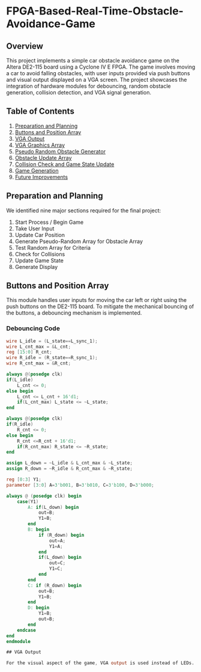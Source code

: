 # FPGA-Based-Real-Time-Obstacle-Avoidance-Game

## Overview

This project implements a simple car obstacle avoidance game on the Altera DE2-115 board using a Cyclone IV E FPGA. The game involves moving a car to avoid falling obstacles, with user inputs provided via push buttons and visual output displayed on a VGA screen. The project showcases the integration of hardware modules for debouncing, random obstacle generation, collision detection, and VGA signal generation.

## Table of Contents

1. [Preparation and Planning](#preparation-and-planning)
2. [Buttons and Position Array](#buttons-and-position-array)
3. [VGA Output](#vga-output)
4. [VGA Graphics Array](#vga-graphics-array)
5. [Pseudo Random Obstacle Generator](#pseudo-random-obstacle-generator)
6. [Obstacle Update Array](#obstacle-update-array)
7. [Collision Check and Game State Update](#collision-check-and-game-state-update)
8. [Game Generation](#game-generation)
9. [Future Improvements](#future-improvements)

## Preparation and Planning

We identified nine major sections required for the final project:
1. Start Process / Begin Game
2. Take User Input
3. Update Car Position
4. Generate Pseudo-Random Array for Obstacle Array
5. Test Random Array for Criteria
6. Check for Collisions
7. Update Game State
8. Generate Display

## Buttons and Position Array

This module handles user inputs for moving the car left or right using the push buttons on the DE2-115 board. To mitigate the mechanical bouncing of the buttons, a debouncing mechanism is implemented. 

### Debouncing Code
```verilog
wire L_idle = (L_state==L_sync_1);
wire L_cnt_max = &L_cnt;
reg [15:0] R_cnt;
wire R_idle = (R_state==R_sync_1);
wire R_cnt_max = &R_cnt;

always @(posedge clk)
if(L_idle)
    L_cnt <= 0;
else begin
    L_cnt <= L_cnt + 16'd1;
    if(L_cnt_max) L_state <= ~L_state;
end

always @(posedge clk)
if(R_idle)
    R_cnt <= 0;
else begin
    R_cnt <=R_cnt + 16'd1;
    if(R_cnt_max) R_state <= ~R_state;
end

assign L_down = ~L_idle & L_cnt_max & ~L_state;
assign R_down = ~R_idle & R_cnt_max & ~R_state;

reg [0:3] Y1;
parameter [3:0] A=3'b001, B=3'b010, C=3'b100, D=3'b000;

always @ (posedge clk) begin
    case(Y1)
        A: if(L_down) begin
            out=B;
            Y1=B;
        end
        B: begin
            if (R_down) begin
                out=A;
                Y1=A;
            end
            if(L_down) begin
                out=C;
                Y1=C;
            end
        end
        C: if (R_down) begin
            out=B;
            Y1=B;
        end
        D: begin
            Y1=B;
            out=B;
        end
    endcase
end
endmodule       

## VGA Output

For the visual aspect of the game, VGA output is used instead of LEDs. The DE2-115 board's ADV7123 video DAC takes an 8-bit signal for red, green, and blue, and synchronizes it with horizontal and vertical sync signals. A phase lock loop (PLL) is used to create the necessary clock frequency for the desired resolution. The VGA module takes in the clock, dot rate, and graphics array and outputs the necessary VGA inputs.

